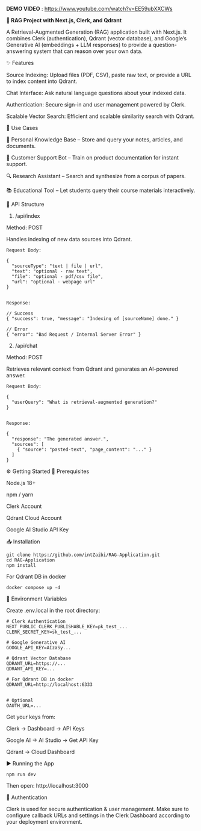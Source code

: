 **DEMO VIDEO** : https://www.youtube.com/watch?v=EE59ubXXCWs 

**🚀 RAG Project with Next.js, Clerk, and Qdrant**

A Retrieval-Augmented Generation (RAG) application built with Next.js.
It combines Clerk (authentication), Qdrant (vector database), and Google’s Generative AI (embeddings + LLM responses) to provide a question-answering system that can reason over your own data.

✨ Features

Source Indexing: Upload files (PDF, CSV), paste raw text, or provide a URL to index content into Qdrant.

Chat Interface: Ask natural language questions about your indexed data.

Authentication: Secure sign-in and user management powered by Clerk.

Scalable Vector Search: Efficient and scalable similarity search with Qdrant.

🔧 Use Cases

📝 Personal Knowledge Base – Store and query your notes, articles, and documents.

🤖 Customer Support Bot – Train on product documentation for instant support.

🔍 Research Assistant – Search and synthesize from a corpus of papers.

📚 Educational Tool – Let students query their course materials interactively.

📡 API Structure
1. /api/index

Method: POST

Handles indexing of new data sources into Qdrant.
```
Request Body:

{
  "sourceType": "text | file | url",
  "text": "optional - raw text",
  "file": "optional - pdf/csv file",
  "url": "optional - webpage url"
}


Response:

// Success
{ "success": true, "message": "Indexing of [sourceName] done." }

// Error
{ "error": "Bad Request / Internal Server Error" }
```
2. /api/chat

Method: POST

Retrieves relevant context from Qdrant and generates an AI-powered answer.
```
Request Body:

{
  "userQuery": "What is retrieval-augmented generation?"
}


Response:

{
  "response": "The generated answer.",
  "sources": [
    { "source": "pasted-text", "page_content": "..." }
  ]
}
```
⚙️ Getting Started
📌 Prerequisites

Node.js 18+

npm / yarn

Clerk Account

Qdrant Cloud Account

Google AI Studio API Key

📥 Installation
```
git clone https://github.com/intZaibi/RAG-Application.git
cd RAG-Application
npm install
```

For Qdrant DB in docker
```
docker compose up -d
```

🔑 Environment Variables

Create .env.local in the root directory:
```
# Clerk Authentication
NEXT_PUBLIC_CLERK_PUBLISHABLE_KEY=pk_test_...
CLERK_SECRET_KEY=sk_test_...

# Google Generative AI
GOOGLE_API_KEY=AIzaSy...

# Qdrant Vector Database
QDRANT_URL=https://...
QDRANT_API_KEY=...

# For Qdrant DB in docker
QDRANT_URL=http://localhost:6333


# Optional
OAUTH_URL=...
```

Get your keys from:

Clerk → Dashboard → API Keys

Google AI → AI Studio → Get API Key

Qdrant → Cloud Dashboard

▶️ Running the App
```
npm run dev
```

Then open: http://localhost:3000

🔐 Authentication

Clerk is used for secure authentication & user management.
Make sure to configure callback URLs and settings in the Clerk Dashboard according to your deployment environment.
